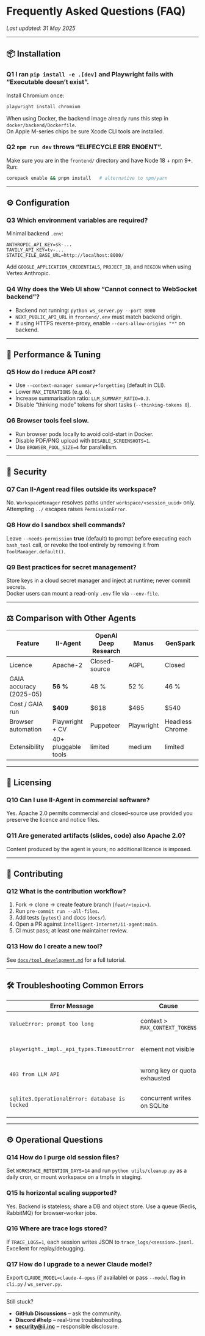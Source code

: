 # Frequently Asked Questions (FAQ)

_Last updated: 31 May 2025_

---

## 📦 Installation

### Q1  I ran `pip install -e .[dev]` and Playwright fails with “Executable doesn’t exist”.
Install Chromium once:

```bash
playwright install chromium
```

When using Docker, the backend image already runs this step in `docker/backend/Dockerfile`.  
On Apple M-series chips be sure Xcode CLI tools are installed.

### Q2  `npm run dev` throws “ELIFECYCLE ERR ENOENT”.
Make sure you are in the `frontend/` directory and have Node 18 + npm 9+. Run:

```bash
corepack enable && pnpm install   # alternative to npm/yarn
```

---

## ⚙️ Configuration

### Q3  Which environment variables are **required**?
Minimal backend `.env`:

```
ANTHROPIC_API_KEY=sk-...
TAVILY_API_KEY=tv-...
STATIC_FILE_BASE_URL=http://localhost:8000/
```

Add `GOOGLE_APPLICATION_CREDENTIALS`, `PROJECT_ID`, and `REGION` when using Vertex Anthropic.

### Q4  Why does the Web UI show “Cannot connect to WebSocket backend”?
* Backend not running: `python ws_server.py --port 8000`  
* `NEXT_PUBLIC_API_URL` in `frontend/.env` must match backend origin.  
* If using HTTPS reverse-proxy, enable `--cors-allow-origins "*"` on backend.

---

## 🚀 Performance & Tuning

### Q5  How do I reduce API cost?
* Use `--context-manager summary+forgetting` (default in CLI).  
* Lower `MAX_ITERATIONS` (e.g. `6`).  
* Increase summarisation ratio: `LLM_SUMMARY_RATIO=0.3`.  
* Disable “thinking mode” tokens for short tasks (`--thinking-tokens 0`).

### Q6  Browser tools feel slow.
* Run browser pods locally to avoid cold-start in Docker.  
* Disable PDF/PNG upload with `DISABLE_SCREENSHOTS=1`.  
* Use `BROWSER_POOL_SIZE=4` for parallelism.

---

## 🔐 Security

### Q7  Can II-Agent read files outside its workspace?
No. `WorkspaceManager` resolves paths under `workspace/<session_uuid>` only.  
Attempting `../` escapes raises `PermissionError`.

### Q8  How do I sandbox shell commands?
Leave `--needs-permission` **true** (default) to prompt before executing each `bash_tool` call, or revoke the tool entirely by removing it from `ToolManager.default()`.

### Q9  Best practices for secret management?
Store keys in a cloud secret manager and inject at runtime; never commit secrets.  
Docker users can mount a read-only `.env` file via `--env-file`.

---

## ⚖️ Comparison with Other Agents

| Feature                | II-Agent | OpenAI Deep Research | Manus | GenSpark |
|------------------------|----------|----------------------|-------|----------|
| Licence               | Apache-2 | Closed-source | AGPL | Closed |
| GAIA accuracy (2025-05) | **56 %** | 48 % | 52 % | 46 % |
| Cost / GAIA run        | **\$409** | \$618 | \$465 | \$540 |
| Browser automation     | Playwright + CV | Puppeteer | Playwright | Headless Chrome |
| Extensibility          | 40+ pluggable tools | limited | medium | limited |

---

## 📝 Licensing

### Q10  Can I use II-Agent in commercial software?
Yes. Apache 2.0 permits commercial and closed-source use provided you preserve the licence and notice files.

### Q11  Are generated artifacts (slides, code) also Apache 2.0?
Content produced by the agent is yours; no additional licence is imposed.

---

## 🤝 Contributing

### Q12  What is the contribution workflow?
1. Fork → clone → create feature branch (`feat/<topic>`).  
2. Run `pre-commit run --all-files`.  
3. Add tests (`pytest`) and docs (`docs/`).  
4. Open a PR against `Intelligent-Internet/ii-agent:main`.  
5. CI must pass; at least one maintainer review.

### Q13  How do I create a new tool?
See [`docs/tool_development.md`](tool_development.md) for a full tutorial.

---

## 🛠️ Troubleshooting Common Errors

| Error Message | Cause | Fix |
|---------------|-------|-----|
| `ValueError: prompt too long` | context > `MAX_CONTEXT_TOKENS` | switch to `summary` manager or raise limit |
| `playwright._impl._api_types.TimeoutError` | element not visible | increase `wait` param or scroll first |
| `403 from LLM API` | wrong key or quota exhausted | verify env vars; check provider dashboard |
| `sqlite3.OperationalError: database is locked` | concurrent writes on SQLite | use Postgres in production or set `PRAGMA journal_mode=WAL;` |

---

## ⚙️ Operational Questions

### Q14  How do I purge old session files?
Set `WORKSPACE_RETENTION_DAYS=14` and run `python utils/cleanup.py` as a daily cron, or mount workspace on a tmpfs in staging.

### Q15  Is horizontal scaling supported?
Yes. Backend is stateless; share a DB and object store. Use a queue (Redis, RabbitMQ) for browser-worker jobs.

### Q16  Where are trace logs stored?
If `TRACE_LOGS=1`, each session writes JSON to `trace_logs/<session>.jsonl`. Excellent for replay/debugging.

### Q17  How do I upgrade to a newer Claude model?
Export `CLAUDE_MODEL=claude-4-opus` (if available) or pass `--model` flag in `cli.py` / `ws_server.py`.

---

Still stuck?  
* **GitHub Discussions** – ask the community.  
* **Discord #help** – real-time troubleshooting.  
* **security@ii.inc** – responsible disclosure.  
